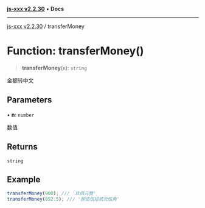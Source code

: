 [**js-xxx v2.2.30**](../README.md) • **Docs**

***

[js-xxx v2.2.30](../README.md) / transferMoney

# Function: transferMoney()

> **transferMoney**(`n`): `string`

金额转中文

## Parameters

• **n**: `number`

数值

## Returns

`string`

## Example

```ts
transferMoney(900); /// '玖佰元整'
transferMoney(852.5); /// '捌佰伍拾贰元伍角'
```
